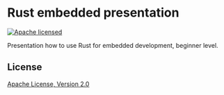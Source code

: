 # Rust embedded presentation

[![Apache licensed](https://img.shields.io/badge/license-Apache-blue.svg)](http://www.apache.org/licenses/LICENSE-2.0)

Presentation how to use Rust for embedded development,
beginner level.

## License

[Apache License, Version 2.0](http://www.apache.org/licenses/LICENSE-2.0)
